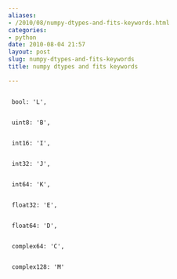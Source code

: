 ```yaml
---
aliases:
- /2010/08/numpy-dtypes-and-fits-keywords.html
categories:
- python
date: 2010-08-04 21:57
layout: post
slug: numpy-dtypes-and-fits-keywords
title: numpy dtypes and fits keywords

---
```


<code>
 bool: 'L',
 <br/>
 uint8: 'B',
 <br/>
 int16: 'I',
 <br/>
 int32: 'J',
 <br/>
 int64: 'K',
 <br/>
 float32: 'E',
 <br/>
 float64: 'D',
 <br/>
 complex64: 'C',
 <br/>
 complex128: 'M'
</code>
